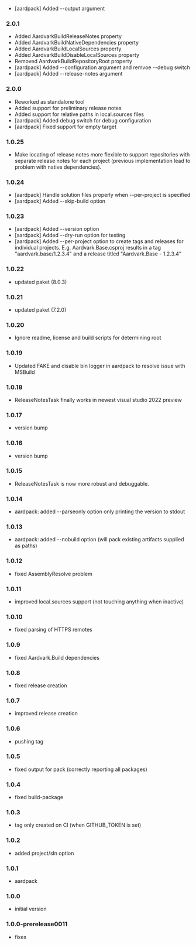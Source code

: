 - [aardpack] Added --output argument

### 2.0.1
- Added AardvarkBuildReleaseNotes property
- Added AardvarkBuildNativeDependencies property
- Added AardvarkBuildLocalSources property
- Added AardvarkBuildDisableLocalSources property
- Removed AardvarkBuildRepositoryRoot property
- [aardpack] Added --configuration argument and remvoe --debug switch
- [aardpack] Added --release-notes argument

### 2.0.0
- Reworked as standalone tool
- Added support for preliminary release notes
- Added support for relative paths in local.sources files
- [aardpack] Added debug switch for debug configuration
- [aardpack] Fixed support for empty target

### 1.0.25
- Make locating of release notes more flexible to support repositories with separate release notes for each project (previous implementation lead to problem with native dependencies).

### 1.0.24
- [aardpack] Handle solution files properly when --per-project is specified
- [aardpack] Added --skip-build option

### 1.0.23
- [aardpack] Added --version option
- [aardpack] Added --dry-run option for testing
- [aardpack] Added --per-project option to create tags and releases for individual projects. E.g. Aardvark.Base.csproj results in a tag "aardvark.base/1.2.3.4" and a release titled "Aardvark.Base - 1.2.3.4"

### 1.0.22
* updated paket (8.0.3)

### 1.0.21
* updated paket (7.2.0)

### 1.0.20
* Ignore readme, license and build scripts for determining root

### 1.0.19
* Updated FAKE and disable bin logger in aardpack to resolve issue with MSBuild

### 1.0.18
* ReleaseNotesTask finally works in newest visual studio 2022 preview 

### 1.0.17
* version bump

### 1.0.16
* version bump

### 1.0.15
* ReleaseNotesTask is now more robust and debuggable.

### 1.0.14
* aardpack: added --parseonly option only printing the version to stdout

### 1.0.13
* aardpack: added --nobuild option (will pack existing artifacts supplied as paths)

### 1.0.12
* fixed AssemblyResolve problem

### 1.0.11
* improved local.sources support (not touching anything when inactive)

### 1.0.10
* fixed parsing of HTTPS remotes

### 1.0.9
* fixed Aardvark.Build dependencies

### 1.0.8
* fixed release creation

### 1.0.7
* improved release creation

### 1.0.6
* pushing tag

### 1.0.5
* fixed output for pack (correctly reporting all packages)

### 1.0.4
* fixed build-package

### 1.0.3
* tag only created on CI (when GITHUB_TOKEN is set)

### 1.0.2
* added project/sln option

### 1.0.1
* aardpack

### 1.0.0
* initial version

### 1.0.0-prerelease0011 
* fixes
